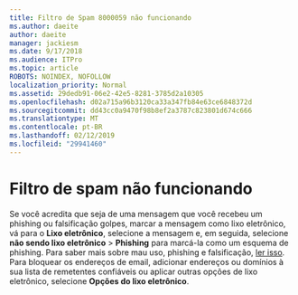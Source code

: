 ```yaml
---
title: Filtro de Spam 8000059 não funcionando
ms.author: daeite
author: daeite
manager: jackiesm
ms.date: 9/17/2018
ms.audience: ITPro
ms.topic: article
ROBOTS: NOINDEX, NOFOLLOW
localization_priority: Normal
ms.assetid: 29dedb91-06e2-42e5-8281-3785d2a10305
ms.openlocfilehash: d02a715a96b3120ca33a347fb84e63ce6848372d
ms.sourcegitcommit: dd43cc0a9470f98b8ef2a3787c823801d674c666
ms.translationtype: MT
ms.contentlocale: pt-BR
ms.lasthandoff: 02/12/2019
ms.locfileid: "29941460"
---
```

# <a name="spam-filter-not-working"></a>Filtro de spam não funcionando

Se você acredita que seja de uma mensagem que você recebeu um phishing ou falsificação golpes, marcar a mensagem como lixo eletrônico, vá para o **Lixo eletrônico**, selecione a mensagem e, em seguida, selecione **não sendo lixo eletrônico** \> **Phishing** para marcá-la como um esquema de phishing. Para saber mais sobre mau uso, phishing e falsificação, [ler isso](https://support.office.com/article/0d882ea5-eedc-4bed-aebc-079ffa1105a3). Para bloquear os endereços de email, adicionar endereços ou domínios à sua lista de remetentes confiáveis ou aplicar outras opções de lixo eletrônico, selecione **Opções do lixo eletrônico**. 
  

